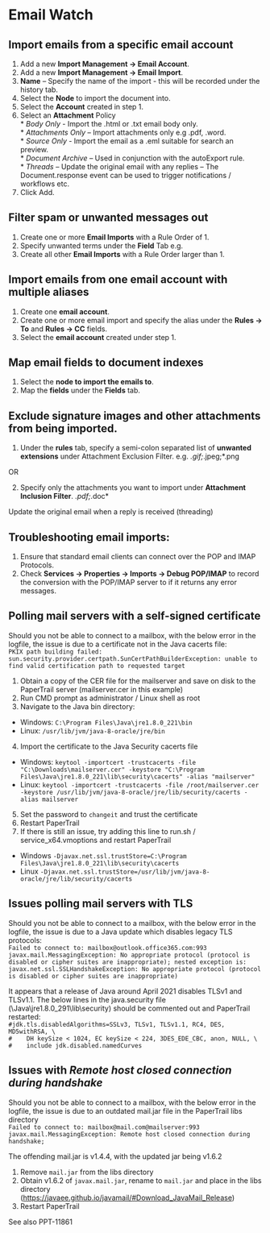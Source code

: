 # Email Watch

## Import emails from a specific email account
1.  Add a new **Import Management -> Email Account**.  
1.  Add a new **Import Management -> Email Import**.  
1.  **Name** – Specify the name of the import - this will be recorded under the history tab.  
1.  Select the **Node** to import the document into.  
1.  Select the **Account** created in step 1.  
1.  Select an **Attachment** Policy  
		*  _Body Only_ - Import the .html or .txt email body only.  
		*  _Attachments Only_ – Import attachments only e.g .pdf, .word.  
		*  _Source Only_ - Import the email as a .eml suitable for search an preview.  
		*  _Document Archive_ – Used in conjunction with the autoExport rule.  
		*  _Threads_ – Update the original email with any replies – The Document.response event can be used to trigger notifications / workflows etc.
1.  Click Add.


## Filter spam or unwanted messages out
1.  Create one or more **Email Imports** with a Rule Order of 1.  
2.  Specify unwanted terms under the **Field** Tab e.g.  
3.  Create all other **Email Imports** with a Rule Order larger than 1.  

## Import emails from one email account with multiple aliases

1.  Create one **email account**.  
2.  Create one or more email import and specify the alias under the **Rules -> To** and **Rules -> CC** fields.  
3.  Select the **email account** created under step 1.  

## Map email fields to document indexes

1.  Select the **node to import the emails to**.
2.  Map the **fields** under the **Fields** tab.

## Exclude signature images and other attachments from being imported.

1.  Under the **rules** tab, specify a semi-colon separated list of **unwanted extensions** under Attachment Exclusion Filter.
e.g. *.gif;*.jpeg;*.png


OR


2.  Specify only the attachments you want to import under **Attachment Inclusion Filter**.
*.pdf;*.doc*

Update the original email when a reply is received (threading)

## Troubleshooting email imports:

1.  Ensure that standard email clients can connect over the POP and IMAP Protocols.
2.  Check **Services -> Properties -> Imports -> Debug POP/IMAP** to record the conversion with the POP/IMAP server to if it returns any error messages.

## Polling mail servers with a self-signed certificate
Should you not be able to connect to a mailbox, with the below error in the logfile, the issue is due to a certificate not in the Java cacerts file:<br>
`PKIX path building failed: sun.security.provider.certpath.SunCertPathBuilderException: unable to find valid certification path to requested target`

1. Obtain a copy of the CER file for the mailserver and save on disk to the PaperTrail server (mailserver.cer in this example)
2. Run CMD prompt as administrator / Linux shell as root
3. Navigate to the Java bin directory:<br>
 - Windows: `C:\Program Files\Java\jre1.8.0_221\bin`<br>
 - Linux: `/usr/lib/jvm/java-8-oracle/jre/bin`<br>
4. Import the certificate to the Java Security cacerts file<br>
 - Windows: `keytool -importcert -trustcacerts -file "C:\Downloads\mailserver.cer" -keystore "C:\Program Files\Java\jre1.8.0_221\lib\security\cacerts" -alias "mailserver"`<br>
 - Linux: `keytool -importcert -trustcacerts -file /root/mailserver.cer -keystore /usr/lib/jvm/java-8-oracle/jre/lib/security/cacerts -alias mailserver`<br>
5. Set the password to `changeit` and trust the certificate
6. Restart PaperTrail
7. If there is still an issue, try adding this line to run.sh / service_x64.vmoptions and restart PaperTrail<br>
 - Windows `-Djavax.net.ssl.trustStore=C:\Program Files\Java\jre1.8.0_221\lib\security\cacerts`<br>
 - Linux `-Djavax.net.ssl.trustStore=/usr/lib/jvm/java-8-oracle/jre/lib/security/cacerts`<br>

## Issues polling mail servers with TLS
Should you not be able to connect to a mailbox, with the below error in the logfile, the issue is due to a Java update which disables legacy TLS protocols:<br>
`Failed to connect to: mailbox@outlook.office365.com:993 javax.mail.MessagingException: No appropriate protocol (protocol is disabled or cipher suites are inappropriate); nested exception is: javax.net.ssl.SSLHandshakeException: No appropriate protocol (protocol is disabled or cipher suites are inappropriate)`

It appears that a release of Java around April 2021 disables TLSv1 and TLSv1.1.
The below lines in the java.security file (\Java\jre1.8.0_291\lib\security) should be commented out and PaperTrail restarted:<br>
`#jdk.tls.disabledAlgorithms=SSLv3, TLSv1, TLSv1.1, RC4, DES, MD5withRSA, \`<br>
`#    DH keySize < 1024, EC keySize < 224, 3DES_EDE_CBC, anon, NULL, \`<br>
`#    include jdk.disabled.namedCurves`

## Issues with *Remote host closed connection during handshake*
Should you not be able to connect to a mailbox, with the below error in the logfile, the issue is due to an outdated mail.jar file in the PaperTrail libs directory<br>
`Failed to connect to: mailbox@mail.com@mailserver:993 javax.mail.MessagingException: Remote host closed connection during handshake;`

The offending mail.jar is v1.4.4, with the updated jar being v1.6.2

1. Remove `mail.jar` from the libs directory
2. Obtain v1.6.2 of `javax.mail.jar`, rename to `mail.jar` and place in the libs directory (https://javaee.github.io/javamail/#Download_JavaMail_Release)
3. Restart PaperTrail

See also PPT-11861
